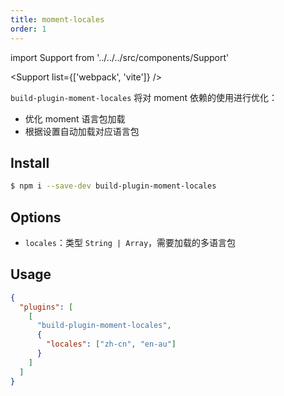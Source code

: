 ```yaml
---
title: moment-locales
order: 1
---
```


import Support from '../../../src/components/Support'

<Support list={['webpack', 'vite']} />

`build-plugin-moment-locales` 将对 moment 依赖的使用进行优化：

- 优化 moment 语言包加载
- 根据设置自动加载对应语言包

## Install

```bash
$ npm i --save-dev build-plugin-moment-locales
```

## Options

- `locales`：类型 `String | Array`，需要加载的多语言包

## Usage

```json
{
  "plugins": [
    [
      "build-plugin-moment-locales",
      {
        "locales": ["zh-cn", "en-au"]
      }
    ]
  ]
}
```
